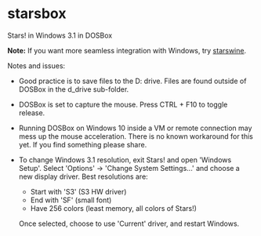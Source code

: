 # starsbox
Stars! in Windows 3.1 in DOSBox

**Note:** If you want more seamless integration with Windows, try [starswine](https://github.com/stars-4x/starswine).

Notes and issues:
* Good practice is to save files to the D: drive.  Files are found
  outside of DOSBox in the d_drive sub-folder.

* DOSBox is set to capture the mouse.  Press CTRL + F10 to toggle
  release.

* Running DOSBox on Windows 10 inside a VM or remote connection may 
  mess up the mouse acceleration.  There is no known workaround for 
  this yet.  If you find something please share.

* To change Windows 3.1 resolution, exit Stars! and open 'Windows
  Setup'.  Select 'Options' -> 'Change System Settings...' and 
  choose a new display driver.  Best resolutions are:
  
   - Start with 'S3' (S3 HW driver)
   - End with 'SF' (small font)
   - Have 256 colors (least memory, all colors of Stars!)
  
  Once selected, choose to use 'Current' driver, and restart 
  Windows.

